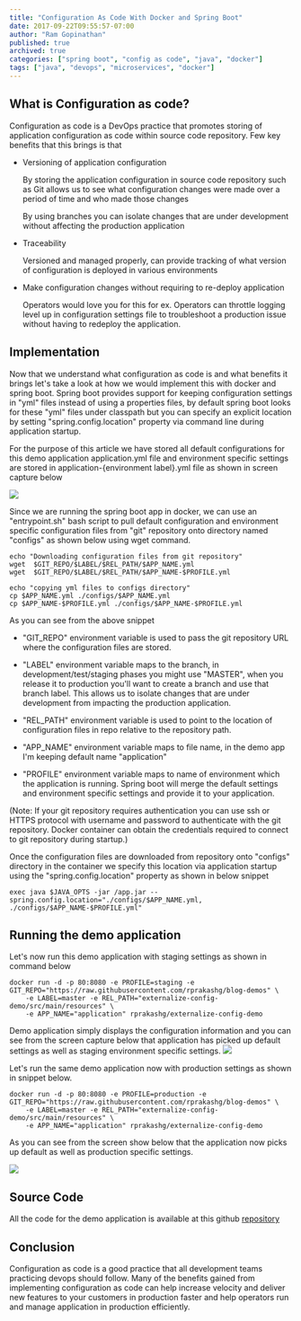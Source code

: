 ```yaml
---
title: "Configuration As Code With Docker and Spring Boot"
date: 2017-09-22T09:55:57-07:00
author: "Ram Gopinathan"
published: true
archived: true
categories: ["spring boot", "config as code", "java", "docker"]
tags: ["java", "devops", "microservices", "docker"]
---
```


## What is Configuration as code?

Configuration as code is a DevOps practice that promotes storing of application configuration as code within source code repository. Few key benefits that this brings is that 

* Versioning of application configuration

    By storing the application configuration in source code repository such as Git allows us to see what configuration changes were made over a period of time and who made those changes

    By using branches you can isolate changes that are under development without affecting the production application 

* Traceability

    Versioned and managed properly, can provide tracking of what version of configuration is deployed in various environments

* Make configuration changes without requiring to re-deploy application

    Operators would love you for this for ex. Operators can throttle logging level up in configuration settings file to troubleshoot a production issue without having to redeploy the application.

## Implementation
Now that we understand what configuration as code is and what benefits it brings let's take a look at how we would implement this with docker and spring boot. Spring boot provides support for keeping configuration settings in "yml" files instead of using a properties files, by default spring boot looks for these "yml" files under classpath but you can specify an explicit location by setting "spring.config.location" property via command line during application startup.

For the purpose of this article we have stored all default configurations for this demo application application.yml file and environment specific settings are stored in application-{environment label}.yml file as shown in screen capture below

![](/images/dzone4.png?raw=true)

Since we are running the spring boot app in docker, we can use an "entrypoint.sh" bash script to pull default configuration and environment specific configuration files from "git" repository onto directory named "configs" as shown below using wget command.

```shell
echo "Downloading configuration files from git repository"
wget  $GIT_REPO/$LABEL/$REL_PATH/$APP_NAME.yml
wget  $GIT_REPO/$LABEL/$REL_PATH/$APP_NAME-$PROFILE.yml

echo "copying yml files to configs directory"
cp $APP_NAME.yml ./configs/$APP_NAME.yml
cp $APP_NAME-$PROFILE.yml ./configs/$APP_NAME-$PROFILE.yml
```

As you can see from the above snippet

* "GIT_REPO" environment variable is used to pass the git repository URL where the configuration files are stored.

* "LABEL" environment variable maps to the branch, in development/test/staging phases you might use "MASTER", when you release it to production you'll want to create a branch and use that branch label. This allows us to isolate changes that are under development from impacting the production application.

* "REL_PATH" environment variable is used to point to the location of configuration files in repo relative to the repository path.

* "APP_NAME" environment variable maps to file name, in the demo app I'm keeping default name "application"

* "PROFILE" environment variable maps to name of environment which the application is running. Spring boot will merge the default settings and environment specific settings and provide it to your application.

(Note: If your git repository requires authentication you can use ssh or HTTPS protocol with username and password to authenticate with the git repository. Docker container can obtain the credentials required to connect to git repository during startup.)

Once the configuration files are downloaded from repository onto "configs" directory in the container we specify this location via application startup using the "spring.config.location" property as shown in below snippet

```shell
exec java $JAVA_OPTS -jar /app.jar --spring.config.location="./configs/$APP_NAME.yml, ./configs/$APP_NAME-$PROFILE.yml"
```

## Running the demo application
Let's now run this demo application with staging settings as shown in command below

```shell
docker run -d -p 80:8080 -e PROFILE=staging -e GIT_REPO="https://raw.githubusercontent.com/rprakashg/blog-demos" \
    -e LABEL=master -e REL_PATH="externalize-config-demo/src/main/resources" \
    -e APP_NAME="application" rprakashg/externalize-config-demo
```
Demo application simply displays the configuration information and you can see from the screen capture below that application has picked up default settings as well as staging environment specific settings.
![](/images/dzone5.png?raw=true)

Let's run the same demo application now with production settings as shown in snippet below.

```shell
docker run -d -p 80:8080 -e PROFILE=production -e GIT_REPO="https://raw.githubusercontent.com/rprakashg/blog-demos" \
    -e LABEL=master -e REL_PATH="externalize-config-demo/src/main/resources" \
    -e APP_NAME="application" rprakashg/externalize-config-demo
```

As you can see from the screen show below that the application now picks up default as well as production specific settings.

![](/images/dzone6.png?raw=true)

## Source Code
All the code for the demo application is available at this github [repository](https://github.com/rprakashg/blog-demos/tree/master/externalize-config-demo)

## Conclusion
Configuration as code is a good practice that all development teams practicing devops should follow. Many of the benefits gained from implementing configuration as code can help increase velocity and deliver new features to your customers in production faster and help operators run and manage application in production efficiently.



